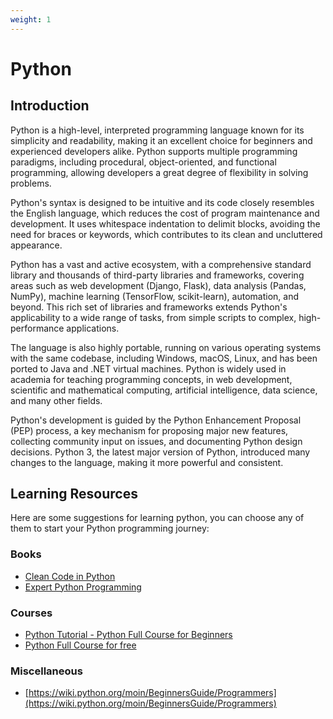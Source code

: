 ```yaml
---
weight: 1
---
```


# Python

## Introduction

Python is a high-level, interpreted programming language known for its simplicity and readability, making it an excellent choice for beginners and experienced developers alike. 
Python supports multiple programming paradigms, including procedural, object-oriented, and functional programming, allowing developers a great degree of flexibility in solving problems.

Python's syntax is designed to be intuitive and its code closely resembles the English language, which reduces the cost of program maintenance and development. It uses whitespace indentation to delimit blocks, avoiding the need for braces or keywords, which contributes to its clean and uncluttered appearance.

Python has a vast and active ecosystem, with a comprehensive standard library and thousands of third-party libraries and frameworks, covering areas such as web development (Django, Flask), data analysis (Pandas, NumPy), machine learning (TensorFlow, scikit-learn), automation, and beyond. 
This rich set of libraries and frameworks extends Python's applicability to a wide range of tasks, from simple scripts to complex, high-performance applications.

The language is also highly portable, running on various operating systems with the same codebase, including Windows, macOS, Linux, and has been ported to Java and .NET virtual machines. 
Python is widely used in academia for teaching programming concepts, in web development, scientific and mathematical computing, artificial intelligence, data science, and many other fields.

Python's development is guided by the Python Enhancement Proposal (PEP) process, a key mechanism for proposing major new features, collecting community input on issues, and documenting Python design decisions. 
Python 3, the latest major version of Python, introduced many changes to the language, making it more powerful and consistent.

## Learning Resources

Here are some suggestions for learning python, you can choose any of them to start your Python programming journey:

### Books
- [Clean Code in Python](https://www.google.de/books/edition/Clean_Code_in_Python/ZB9sDwAAQBAJ?hl=en&gbpv=0)
- [Expert Python Programming](https://www.packtpub.com/en-ca/product/expert-python-programming-fourth-edition-9781801071109)

### Courses
- [Python Tutorial - Python Full Course for Beginners](https://www.youtube.com/watch?v=_uQrJ0TkZlc)
- [Python Full Course for free](https://www.youtube.com/watch?v=XKHEtdqhLK8)

### Miscellaneous
- [https://wiki.python.org/moin/BeginnersGuide/Programmers](https://wiki.python.org/moin/BeginnersGuide/Programmers)
